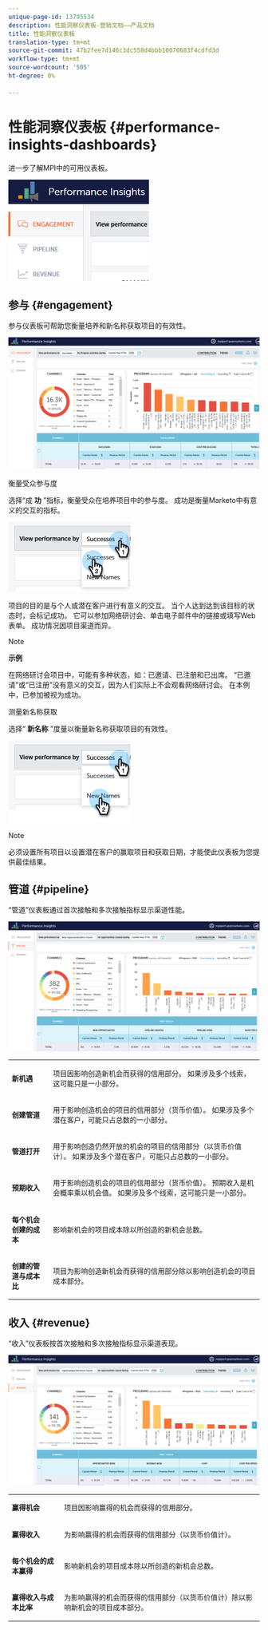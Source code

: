 ```yaml
---
unique-page-id: 13795534
description: 性能洞察仪表板-营销文档——产品文档
title: 性能洞察仪表板
translation-type: tm+mt
source-git-commit: 47b2fee7d146c3dc558d4bbb10070683f4cdfd3d
workflow-type: tm+mt
source-wordcount: '505'
ht-degree: 0%

---
```



# 性能洞察仪表板 {#performance-insights-dashboards}

进一步了解MPI中的可用仪表板。

![](assets/1-4.png)

## 参与 {#engagement}

参与仪表板可帮助您衡量培养和新名称获取项目的有效性。

![](assets/two-3.png)

衡量受众参与度

选择“成 **功** ”指标，衡量受众在培养项目中的参与度。 成功是衡量Marketo中有意义的交互的指标。

![](assets/3-4.png)

项目的目的是与个人或潜在客户进行有意义的交互。 当个人达到达到该目标的状态时，会标记成功。 它可以参加网络研讨会、单击电子邮件中的链接或填写Web表单。 成功情况因项目渠道而异。

>[!NOTE]
>
>**示例**
>
>在网络研讨会项目中，可能有多种状态，如：已邀请、已注册和已出席。 “已邀请”或“已注册”没有意义的交互，因为人们实际上不会观看网络研讨会。 在本例中，已参加被视为成功。

测量新名称获取

选择“ **新名称** ”度量以衡量新名称获取项目的有效性。

![](assets/4-3.png)

>[!NOTE]
>
>必须设置所有项目以设置潜在客户的赢取项目和获取日期，才能使此仪表板为您提供最佳结果。

## 管道 {#pipeline}

“管道”仪表板通过首次接触和多次接触指标显示渠道性能。

![](assets/five-1.png)

<table> 
 <tbody> 
  <tr> 
   <td><p><strong>新机遇</strong></p></td> 
   <td><p>项目因影响创造新机会而获得的信用部分。 如果涉及多个线索，这可能只是一小部分。</p></td> 
  </tr> 
  <tr> 
   <td><p><strong>创建管道</strong></p></td> 
   <td><p>用于影响创造机会的项目的信用部分（货币价值）。 如果涉及多个潜在客户，可能只占总数的一小部分。</p></td> 
  </tr> 
  <tr> 
   <td><p><strong>管道打开</strong></p></td> 
   <td><p>用于影响创造仍然开放的机会的项目的信用部分（以货币价值计）。 如果涉及多个潜在客户，可能只占总数的一小部分。</p></td> 
  </tr> 
  <tr> 
   <td><p><strong>预期收入</strong></p></td> 
   <td><p>用于影响创造机会的项目的信用部分（货币价值）。 预期收入是机会概率乘以机会值。 如果涉及多个线索，这可能只是一小部分。</p></td> 
  </tr> 
  <tr> 
   <td><p><strong>每个机会创建的成本</strong></p></td> 
   <td><p>影响新机会的项目成本除以所创造的新机会总数。</p></td> 
  </tr> 
  <tr> 
   <td><p><strong>创建的管道与成本比</strong></p></td> 
   <td><p>项目为影响创造新机会而获得的信用部分除以影响创造机会的项目成本部分。</p></td> 
  </tr> 
 </tbody> 
</table>

## 收入 {#revenue}

“收入”仪表板按首次接触和多次接触指标显示渠道表现。

![](assets/six-1.png)

<table> 
 <tbody> 
  <tr> 
   <td><p><strong>赢得机会</strong></p></td> 
   <td><p>项目因影响赢得的机会而获得的信用部分。</p></td> 
  </tr> 
  <tr> 
   <td><p><strong>赢得收入</strong></p></td> 
   <td><p>为影响赢得的机会而获得的信用部分（以货币价值计）。</p></td> 
  </tr> 
  <tr> 
   <td><p><strong>每个机会的成本赢得</strong></p></td> 
   <td><p>影响新机会的项目成本除以所创造的新机会总数。</p></td> 
  </tr> 
  <tr> 
   <td><p><strong>赢得收入与成本比率</strong></p></td> 
   <td><p>为影响赢得的机会而获得的信用部分（以货币价值计）除以影响新机会的项目成本部分。</p></td> 
  </tr> 
 </tbody> 
</table>


